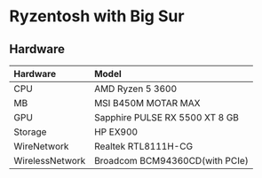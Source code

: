 # Ryzentosh with Big Sur

## Hardware
|Hardware|Model|
|:--------|:-------|
|CPU|AMD Ryzen 5 3600|
|MB|MSI B450M MOTAR MAX|
|GPU|Sapphire PULSE RX 5500 XT 8 GB|
|Storage|HP EX900|
|WireNetwork|Realtek RTL8111H-CG|
|WirelessNetwork|Broadcom BCM94360CD(with PCIe)|
